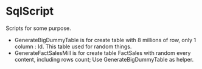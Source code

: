 # SqlScript
Scripts for some purpose.

- GenerateBigDummyTable is for create table with 8 millions of row, only 1 column : Id.  This table used for random things. 
- GenerateFactSalesMill is for create table FactSales with random every content, including rows count; Use GenerateBigDummyTable as helper.
